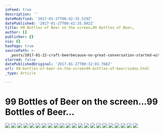 ```yaml
---
inFeed: true
description: ''
dateModified: '2017-01-27T00:42:35.529Z'
datePublished: '2017-01-27T00:42:35.892Z'
title: 99 Bottles of Beer on the screen…99 Bottles of Beer…
author: []
publisher: {}
via: {}
hasPage: true
sourcePath: >-
  _posts/2017-01-22-craft-beerbecause-no-great-conversation-started-with-a-sal.md
starred: false
datePublishedOriginal: '2017-01-27T00:32:01.766Z'
url: 99-bottles-of-beer-on-the-screen99-bottles-of-beer/index.html
_type: Article

---
```

# 99 Bottles of Beer on the screen...99 Bottles of Beer...
![](https://the-grid-user-content.s3-us-west-2.amazonaws.com/71bc7c53-b971-4b3a-9d02-b45a9fab4567.png)
![](https://the-grid-user-content.s3-us-west-2.amazonaws.com/65448526-be03-427d-9624-a619cf5924b8.jpg)
![](https://s3-us-west-2.amazonaws.com/the-grid-img/p/7d3babadf9297dfb712b39757af80c4af7b0f66d.jpg)
![](https://the-grid-user-content.s3-us-west-2.amazonaws.com/43ccb6f1-cbf1-458f-8d91-7226c4a4230f.jpg)
![](https://the-grid-user-content.s3-us-west-2.amazonaws.com/a58c826f-caa4-4632-b098-b123424b5c91.jpg)
![](https://the-grid-user-content.s3-us-west-2.amazonaws.com/d361f2d8-4236-4117-97ec-722cb9735a8c.jpg)
![](https://the-grid-user-content.s3-us-west-2.amazonaws.com/72aa2a66-2ada-4d32-8668-fd026730ae48.jpg)
![](https://the-grid-user-content.s3-us-west-2.amazonaws.com/ea0c5989-dabf-4770-a9ca-17afff73af09.jpg)
![](https://the-grid-user-content.s3-us-west-2.amazonaws.com/b45b3bcb-955d-47af-a23e-3c683e14a535.jpg)
![](https://the-grid-user-content.s3-us-west-2.amazonaws.com/519aaa40-f531-4541-b1d2-285f4e665215.jpg)
![](https://the-grid-user-content.s3-us-west-2.amazonaws.com/3d8f0c95-464f-430d-89e1-ff99ab533ea8.jpg)
![](https://the-grid-user-content.s3-us-west-2.amazonaws.com/ab17f9ff-d3e3-4e6d-b1b2-c772b6b84c0a.jpg)
![](https://the-grid-user-content.s3-us-west-2.amazonaws.com/9493edeb-cb9e-4ca9-af5a-1cad6dcf05f4.jpg)
![](https://the-grid-user-content.s3-us-west-2.amazonaws.com/70dd54c2-502c-49ea-99c7-7f1c9474ab1c.jpg)
![](https://the-grid-user-content.s3-us-west-2.amazonaws.com/e76b1e4c-a4b5-4a6b-ae25-a8027d0b3fd2.jpg)
![](https://the-grid-user-content.s3-us-west-2.amazonaws.com/90bb342d-bdd3-4b90-bfbd-239bb68f3ac2.jpg)
![](https://the-grid-user-content.s3-us-west-2.amazonaws.com/a4762eec-38ad-4be3-b2e0-23e8869c696c.jpg)
![](https://the-grid-user-content.s3-us-west-2.amazonaws.com/563d28fc-32b6-40f1-b700-afd4038d4f8e.jpg)
![](https://the-grid-user-content.s3-us-west-2.amazonaws.com/dd78ed0d-ffd1-4464-9ede-32981954dfa4.jpg)
![](https://the-grid-user-content.s3-us-west-2.amazonaws.com/a59792e5-a9ec-4804-a6d8-beb66a53fa4a.jpg)
![](https://the-grid-user-content.s3-us-west-2.amazonaws.com/59eebcd2-6871-485b-8302-db3801c92838.jpg)
![](https://the-grid-user-content.s3-us-west-2.amazonaws.com/f74a6bbf-913e-45c7-b89d-5b72f23f1767.jpg)